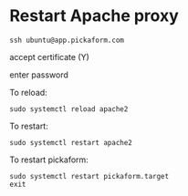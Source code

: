# Restart Apache proxy

    ssh ubuntu@app.pickaform.com


accept certificate (Y)

enter password

To reload:

    sudo systemctl reload apache2

To restart:

    sudo systemctl restart apache2

To restart pickaform:

    sudo systemctl restart pickaform.target
    exit